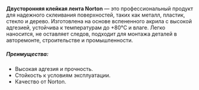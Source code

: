 **Двусторонняя клейкая лента Norton** — это профессиональный продукт для надежного склеивания поверхностей, таких как металл, пластик, стекло и дерево. Изготовлена на основе вспененного акрила с высокой адгезией, устойчива к температурам до +80°C и влаге. Легко наносится, не оставляет следов, подходит для монтажа деталей в авторемонте, строительстве и промышленности.

##### Преимущества:

- Высокая адгезия и прочность.
- Стойкость к условиям эксплуатации.
- Качество от Norton.

